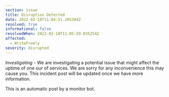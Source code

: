 ```yaml
---
section: issue
title: Disruption Detected
date: 2022-02-10T11:04:51.205304Z
resolved: true
informational: false
resolvedWhen: 2022-02-10T11:05:59.035254Z
affected:
  - WriteFreely
severity: disrupted
---
```

*Investigating* - We are investigating a potential issue that might affect the uptime of one our of services. We are sorry for any inconvenience this may cause you. This incident post will be updated once we have more information.

This is an automatic post by a monitor bot.
        